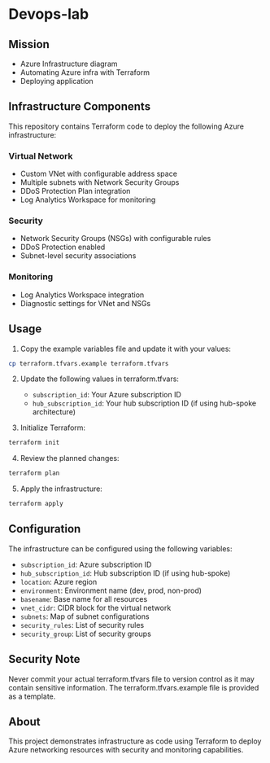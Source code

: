 ﻿# Devops-lab

## Mission
* Azure Infrastructure diagram
* Automating Azure infra with Terraform
* Deploying application

## Infrastructure Components
This repository contains Terraform code to deploy the following Azure infrastructure:

### Virtual Network
- Custom VNet with configurable address space
- Multiple subnets with Network Security Groups
- DDoS Protection Plan integration
- Log Analytics Workspace for monitoring

### Security
- Network Security Groups (NSGs) with configurable rules
- DDoS Protection enabled
- Subnet-level security associations

### Monitoring
- Log Analytics Workspace integration
- Diagnostic settings for VNet and NSGs

## Usage
1. Copy the example variables file and update it with your values:
```bash
cp terraform.tfvars.example terraform.tfvars
```

2. Update the following values in terraform.tfvars:
   - `subscription_id`: Your Azure subscription ID
   - `hub_subscription_id`: Your hub subscription ID (if using hub-spoke architecture)

3. Initialize Terraform:
```bash
terraform init
```

4. Review the planned changes:
```bash
terraform plan
```

5. Apply the infrastructure:
```bash
terraform apply
```

## Configuration
The infrastructure can be configured using the following variables:
- `subscription_id`: Azure subscription ID
- `hub_subscription_id`: Hub subscription ID (if using hub-spoke)
- `location`: Azure region
- `environment`: Environment name (dev, prod, non-prod)
- `basename`: Base name for all resources
- `vnet_cidr`: CIDR block for the virtual network
- `subnets`: Map of subnet configurations
- `security_rules`: List of security rules
- `security_group`: List of security groups

## Security Note
Never commit your actual terraform.tfvars file to version control as it may contain sensitive information. The terraform.tfvars.example file is provided as a template.

## About
This project demonstrates infrastructure as code using Terraform to deploy Azure networking resources with security and monitoring capabilities.
